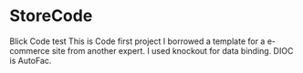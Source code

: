 # StoreCode
Blick Code test
This is Code first project
I borrowed a template for a e-commerce site from another expert.
I used knockout for data binding.
DIOC is AutoFac.
